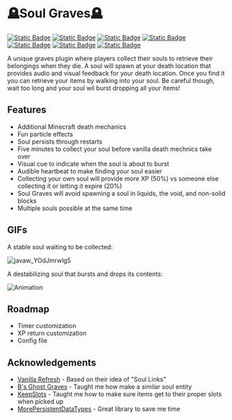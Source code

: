 
# 🪦Soul Graves🪦
[![Static Badge](https://img.shields.io/badge/release-0.1--BETA-bisque)]()
[![Static Badge](https://img.shields.io/badge/license-MIT-plum)](https://github.com/FaultyFunctions/SoulGraves/blob/main/LICENSE.md)
[![Static Badge](https://img.shields.io/badge/paper-1.21.x-skyblue)](https://papermc.org)
[![Static Badge](https://img.shields.io/badge/jdk-21-plum)]()
[![Static Badge](https://img.shields.io/badge/smp-Cobbleton%20Forever-gold)](https://cobbleton.com)
[![Static Badge](https://img.shields.io/badge/downloads-Modrinth-forestgreen)]()
[![Static Badge](https://img.shields.io/badge/downloads-Hangar-blue)]()

A unique graves plugin where players collect their souls to retrieve their belongings when they die. A soul will spawn at your death location that provides audio and visual feedback for your death location. Once you find it you can retrieve your items by walking into your soul. Be careful though, wait too long and your soul wil burst dropping all your items!

## Features
- Additional Minecraft death mechanics
- Fun particle effects
- Soul persists through restarts
- Five minutes to collect your soul before vanilla death mechnics take over
- Visual cue to indicate when the soul is about to burst
- Audible heartbeat to make finding your soul easier
- Collecting your own soul will provide more XP (50%) vs someone else collecting it or letting it expire (20%)
- Soul Graves will avoid spawning a soul in liquids, the void, and non-solid blocks
- Multiple souls possible at the same time

## GIFs
A stable soul waiting to be collected:

![javaw_YOdJmrwlg5](https://github.com/user-attachments/assets/0131abd3-e1da-4db4-ae97-826624ccee8f)

A destabilizing soul that bursts and drops its contents:

![Animation](https://github.com/user-attachments/assets/8ddf0d00-c7b7-4504-8fff-234f4f7af3dc)

## Roadmap
* Timer customization
* XP return customization
* Config file

## Acknowledgements
- [Vanilla Refresh](https://modrinth.com/datapack/vanilla-refresh) - Based on their idea of "Soul Links"
- [B's Ghost Graves](https://github.com/Bpetiii/B_s_GhostGrave) - Taught me how make a similar soul entity
- [KeepSlots](https://github.com/cometcake575/KeepSlots) - Taught me how to make sure items get to their proper slots when picked up
- [MorePersistentDataTypes]([https://github.com/cometcake575/KeepSlots](https://github.com/mfnalex/MorePersistentDataTypes)) - Great library to save me time
